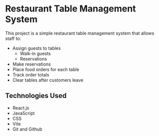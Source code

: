 # Restaurant Table Management System

This project is a simple restaurant table management system that allows staff to:

- Assign guests to tables
    - Walk-in guests
    - Reservations
- Make reservations
- Place food orders for each table
- Track order totals
- Clear tables after customers leave

## Technologies Used

- React.js 
- JavaScript
- CSS 
- Vite
- Git and Github
#
